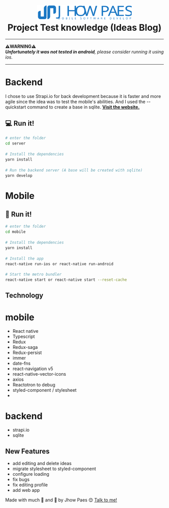 <h1 align="center">
<img alt="Blog" src="./utils/logo.svg" style="width: 300px;" />
<br>
Project Test knowledge (Ideas Blog)
</h1>

---
**:warning:WARNING:warning:**<br>
***Unfortunately it was not tested in android**, please consider running it using ios.*

---

# Backend

I chose to use Strapi.io for back development because it is faster and more agile since the idea was to test the mobile's abilities. And I used the --quickstart command to create a base in sqlite.
[**Visit the website.**](https://strapi.io/documentation/3.0.0-beta.x/getting-started/quick-start.html#_1-install-strapi-and-create-a-new-project)<br>

## :computer: Run it!

```bash
# enter the folder
cd server

# Install the dependencies
yarn install

# Run the backend server (A base will be created with sqlite)
yarn develop

```

# Mobile

## :iphone: Run it!

```bash
# enter the folder
cd mobile

# Install the dependencies
yarn install

# Install the app
react-native run-ios or react-native run-android

# Start the metro bundler
react-native start or react-native start --reset-cache

```

## Technology

# mobile
- React native
- Typescript
- Redux
- Redux-saga
- Redux-persist
- immer
- date-fns
- react-navigation v5
- react-native-vector-icons
- axios
- Reactotron to debug
- styled-component / stylesheet
- 

# backend
- strapi.io
- sqlite

## New Features

- add editing and delete ideas
- migrate stylesheet to styled-component
- configure loading
- fix bugs
- fix editing profile
- add web app



Made with much :purple_heart: and :muscle: by Jhow Paes :blush: <a href="https://www.linkedin.com/in/jhowpaes/">Talk to me!</a>
